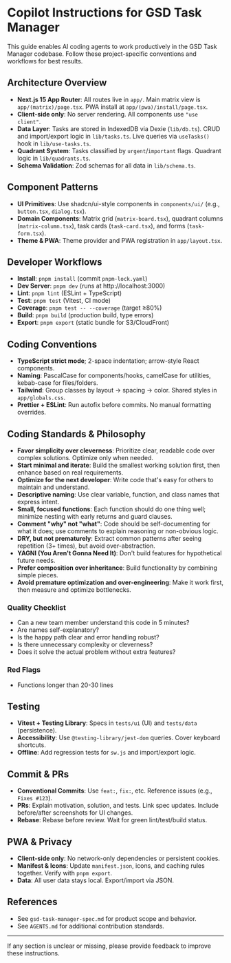 # Copilot Instructions for GSD Task Manager

This guide enables AI coding agents to work productively in the GSD Task Manager codebase. Follow these project-specific conventions and workflows for best results.

## Architecture Overview
- **Next.js 15 App Router**: All routes live in `app/`. Main matrix view is `app/(matrix)/page.tsx`. PWA install at `app/(pwa)/install/page.tsx`.
- **Client-side only**: No server rendering. All components use `"use client"`.
- **Data Layer**: Tasks are stored in IndexedDB via Dexie (`lib/db.ts`). CRUD and import/export logic in `lib/tasks.ts`. Live queries via `useTasks()` hook in `lib/use-tasks.ts`.
- **Quadrant System**: Tasks classified by `urgent`/`important` flags. Quadrant logic in `lib/quadrants.ts`.
- **Schema Validation**: Zod schemas for all data in `lib/schema.ts`.

## Component Patterns
- **UI Primitives**: Use shadcn/ui-style components in `components/ui/` (e.g., `button.tsx`, `dialog.tsx`).
- **Domain Components**: Matrix grid (`matrix-board.tsx`), quadrant columns (`matrix-column.tsx`), task cards (`task-card.tsx`), and forms (`task-form.tsx`).
- **Theme & PWA**: Theme provider and PWA registration in `app/layout.tsx`.

## Developer Workflows
- **Install**: `pnpm install` (commit `pnpm-lock.yaml`)
- **Dev Server**: `pnpm dev` (runs at http://localhost:3000)
- **Lint**: `pnpm lint` (ESLint + TypeScript)
- **Test**: `pnpm test` (Vitest, CI mode)
- **Coverage**: `pnpm test -- --coverage` (target ≥80%)
- **Build**: `pnpm build` (production build, type errors)
- **Export**: `pnpm export` (static bundle for S3/CloudFront)

## Coding Conventions
- **TypeScript strict mode**; 2-space indentation; arrow-style React components.
- **Naming**: PascalCase for components/hooks, camelCase for utilities, kebab-case for files/folders.
- **Tailwind**: Group classes by layout → spacing → color. Shared styles in `app/globals.css`.
- **Prettier + ESLint**: Run autofix before commits. No manual formatting overrides.

## Coding Standards & Philosophy
- **Favor simplicity over cleverness**: Prioritize clear, readable code over complex solutions. Optimize only when needed.
- **Start minimal and iterate**: Build the smallest working solution first, then enhance based on real requirements.
- **Optimize for the next developer**: Write code that's easy for others to maintain and understand.
- **Descriptive naming**: Use clear variable, function, and class names that express intent.
- **Small, focused functions**: Each function should do one thing well; minimize nesting with early returns and guard clauses.
- **Comment "why" not "what"**: Code should be self-documenting for what it does; use comments to explain reasoning or non-obvious logic.
- **DRY, but not prematurely**: Extract common patterns after seeing repetition (3+ times), but avoid over-abstraction.
- **YAGNI (You Aren't Gonna Need It)**: Don't build features for hypothetical future needs.
- **Prefer composition over inheritance**: Build functionality by combining simple pieces.
- **Avoid premature optimization and over-engineering**: Make it work first, then measure and optimize bottlenecks.

### Quality Checklist
- Can a new team member understand this code in 5 minutes?
- Are names self-explanatory?
- Is the happy path clear and error handling robust?
- Is there unnecessary complexity or cleverness?
- Does it solve the actual problem without extra features?

### Red Flags
- Functions longer than 20-30 lines

## Testing
- **Vitest + Testing Library**: Specs in `tests/ui` (UI) and `tests/data` (persistence).
- **Accessibility**: Use `@testing-library/jest-dom` queries. Cover keyboard shortcuts.
- **Offline**: Add regression tests for `sw.js` and import/export logic.

## Commit & PRs
- **Conventional Commits**: Use `feat:`, `fix:`, etc. Reference issues (e.g., `Fixes #123`).
- **PRs**: Explain motivation, solution, and tests. Link spec updates. Include before/after screenshots for UI changes.
- **Rebase**: Rebase before review. Wait for green lint/test/build status.

## PWA & Privacy
- **Client-side only**: No network-only dependencies or persistent cookies.
- **Manifest & Icons**: Update `manifest.json`, icons, and caching rules together. Verify with `pnpm export`.
- **Data**: All user data stays local. Export/import via JSON.

## References
- See `gsd-task-manager-spec.md` for product scope and behavior.
- See `AGENTS.md` for additional contribution standards.

---

If any section is unclear or missing, please provide feedback to improve these instructions.